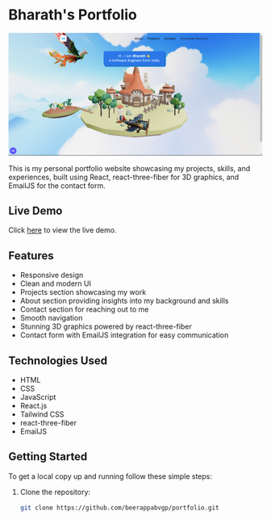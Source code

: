 # Bharath's Portfolio

![Portfolio Preview](https://github.com/beerappabvgp/portfolio/blob/main/Screenshot%202024-03-10%20190629.png)

This is my personal portfolio website showcasing my projects, skills, and experiences, built using React, react-three-fiber for 3D graphics, and EmailJS for the contact form.

## Live Demo

Click [here](https://portfolio-7lfwb0pui-bharaths-projects-608d7e3a.vercel.app/) to view the live demo.

## Features

- Responsive design
- Clean and modern UI
- Projects section showcasing my work
- About section providing insights into my background and skills
- Contact section for reaching out to me
- Smooth navigation
- Stunning 3D graphics powered by react-three-fiber
- Contact form with EmailJS integration for easy communication

## Technologies Used

- HTML
- CSS
- JavaScript
- React.js
- Tailwind CSS
- react-three-fiber
- EmailJS

## Getting Started

To get a local copy up and running follow these simple steps:

1. Clone the repository:
   ```sh
   git clone https://github.com/beerappabvgp/portfolio.git
